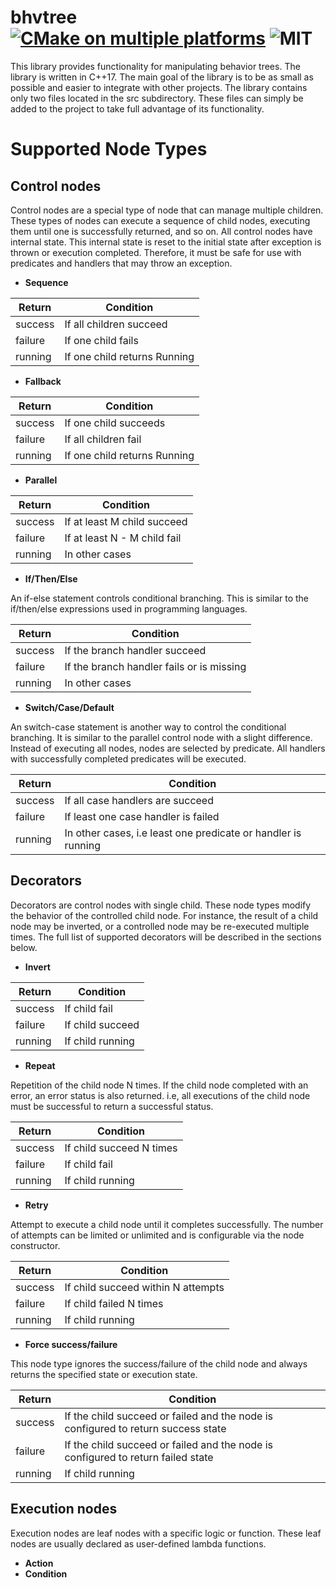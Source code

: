 # bhvtree [![CMake on multiple platforms](https://github.com/wwwvladislav/bhvtree/actions/workflows/test.yml/badge.svg)](https://github.com/wwwvladislav/bhvtree/actions/workflows/test.yml) ![MIT](https://img.shields.io/badge/license-MIT-blue.svg)
This library provides functionality for manipulating behavior trees. The library is written in C++17.
The main goal of the library is to be as small as possible and easier to integrate with other projects.
The library contains only two files located in the src subdirectory.
These files can simply be added to the project to take full advantage of its functionality.

# Supported Node Types
## Control nodes
Control nodes are a special type of node that can manage multiple children.
These types of nodes can execute a sequence of child nodes, executing them until one is successfully returned, and so on.
All control nodes have internal state.
This internal state is reset to the initial state after exception is thrown or execution completed.
Therefore, it must be safe for use with predicates and handlers that may throw an exception.

- **Sequence**

| Return  | Condition                    |
| ------- | ---------------------------- |
| success | If all children succeed      |
| failure | If one child fails           |
| running | If one child returns Running |

- **Fallback**

| Return  | Condition               |
| ------- | ----------------------- |
| success | If one child succeeds   |
| failure | If all children fail    |
| running | If one child returns Running |

- **Parallel**

| Return  | Condition               |
| ------- | ----------------------- |
| success | If at least M child succeed  |
| failure | If at least N - M child fail |
| running | In other cases               |

- **If/Then/Else**

An if-else statement controls conditional branching.
This is similar to the if/then/else expressions used in programming languages.

| Return  | Condition               |
| ------- | ----------------------- |
| success | If the branch handler succeed             |
| failure | If the branch handler fails or is missing |
| running | In other cases                            |

- **Switch/Case/Default**

An switch-case statement is another way to control the conditional branching.
It is similar to the parallel control node with a slight difference.
Instead of executing all nodes, nodes are selected by predicate.
All handlers with successfully completed predicates will be executed.

| Return  | Condition               |
| ------- | ----------------------- |
| success | If all case handlers are succeed                              |
| failure | If least one case handler is failed                           |
| running | In other cases, i.e least one predicate or handler is running |

## Decorators
Decorators are control nodes with single child. These node types modify the behavior of the controlled child node.
For instance, the result of a child node may be inverted, or a controlled node may be re-executed multiple times.
The full list of supported decorators will be described in the sections below.

- **Invert**

| Return  | Condition               |
| ------- | ----------------------- |
| success | If child fail           |
| failure | If child succeed        |
| running | If child running        |

- **Repeat**

Repetition of the child node N times. If the child node completed with an error, an error status is also returned.
i.e, all executions of the child node must be successful to return a successful status.

| Return  | Condition                |
| ------- | ------------------------ |
| success | If child succeed N times |
| failure | If child fail            |
| running | If child running         |

- **Retry**

Attempt to execute a child node until it completes successfully.
The number of attempts can be limited or unlimited and is configurable via the node constructor.

| Return  | Condition                |
| ------- | ------------------------ |
| success | If child succeed within N attempts |
| failure | If child failed N times            |
| running | If child running                   |

- **Force success/failure**

This node type ignores the success/failure of the child node and always returns the specified state or execution state.

| Return  | Condition                |
| ------- | ------------------------ |
| success | If the child succeed or failed and the node is configured to return success state |
| failure | If the child succeed or failed and the node is configured to return failed state  |
| running | If child running                   |

## Execution nodes
Execution nodes are leaf nodes with a specific logic or function. These leaf nodes are usually declared as user-defined lambda functions.

- **Action**
- **Condition**
